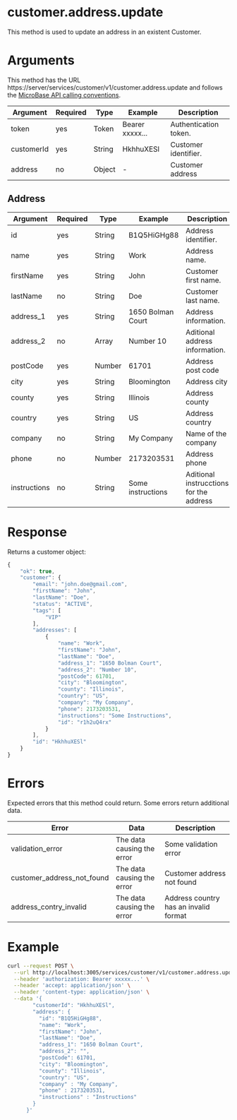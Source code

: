 # customer.address.update

This method is used to update an address in an existent Customer.

# Arguments

This method has the URL https://server/services/customer/v1/customer.address.update and
follows the [MicroBase API calling conventions](../calling-conventions.html).

Argument | Required | Type | Example | Description
---------|----------|------|---------|------------
token      | yes  | Token       | Bearer xxxxx...      | Authentication token.
customerId | yes  | String      | HkhhuXESl            | Customer identifier.
address    | no   | Object      | -                    | Customer address

## Address

Argument | Required | Type | Example | Description
---------|----------|------|---------|------------
id           | yes  | String  | B1Q5HiGHg88         | Address identifier.
name         | yes  | String  | Work                | Address name.
firstName    | yes  | String  | John                | Customer first name.
lastName     | no   | String  | Doe                 | Customer last name.
address_1    | yes  | String  | 1650 Bolman Court   | Address information.
address_2    | no   | Array   | Number 10           | Aditional address information.
postCode     | yes  | Number  | 61701               | Address post code
city         | yes  | String  | Bloomington         | Address city
county       | yes  | String  | Illinois            | Address county
country      | yes  | String  | US                  | Address country
company      | no   | String  | My Company          | Name of the company
phone        | no   | Number  | 2173203531          | Address phone
instructions | no   | String  | Some instructions   | Aditional instrucctions for the address

# Response

Returns a customer object:

```javascript
{
    "ok": true,
    "customer": {
        "email": "john.doe@gmail.com",
        "firstName": "John",
        "lastName": "Doe",
        "status": "ACTIVE",
        "tags": [
            "VIP"
        ],
        "addresses": [
            {
                "name": "Work",
                "firstName": "John",
                "lastName": "Doe",
                "address_1": "1650 Bolman Court",
                "address_2": "Number 10",
                "postCode": 61701,
                "city": "Bloomington",
                "county": "Illinois",
                "country": "US",
                "company": "My Company",
                "phone": 2173203531,
                "instructions": "Some Instructions",
                "id": "r1h2uQ4rx"
            }
        ],
        "id": "HkhhuXESl"
    }
}
```

# Errors

Expected errors that this method could return. Some errors return additional data.

Error | Data | Description
------|------|------------
validation_error | The data causing the error | Some validation error
customer_address_not_found | The data causing the error | Customer address not found
address_contry_invalid | The data causing the error | Address country has an invalid format

# Example

```bash
curl --request POST \
  --url http://localhost:3005/services/customer/v1/customer.address.update \
  --header 'authorization: Bearer xxxxx...' \
  --header 'accept: application/json' \
  --header 'content-type: application/json' \
  --data '{
        "customerId": "HkhhuXESl",
        "address": {
          "id": "B1Q5HiGHg88",
          "name": "Work",
          "firstName": "John",
          "lastName": "Doe",
          "address_1": "1650 Bolman Court",
          "address_2": "",
          "postCode": 61701,
          "city": "Bloomington",
          "county": "Illinois",
          "country": "US",
          "company" : "My Company",
          "phone" : 2173203531,
          "instructions" : "Instructions"
        }
      }'
```
